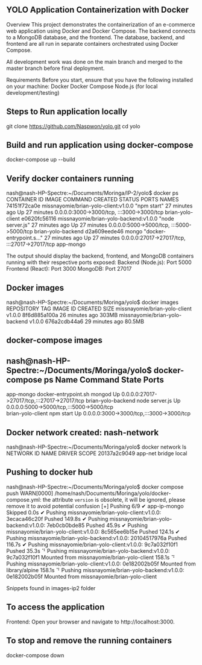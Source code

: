 ## YOLO Application Containerization with Docker
Overview
This project demonstrates the containerization of an e-commerce web application using Docker and Docker Compose. The backend connects to a MongoDB database, and the frontend. The database, backend, and frontend are all run in separate containers orchestrated using Docker Compose.

All development work was done on the main branch and merged to the master branch before final deployment.

Requirements
Before you start, ensure that you have the following installed on your machine:
Docker
Docker Compose
Node.js (for local development/testing)

## Steps to Run application locally
git clone https://github.com/Naspwon/yolo.git
cd yolo

## Build and run application using docker-compose
docker-compose up --build

## Verify docker containers running
nash@nash-HP-Spectre:~/Documents/Moringa/IP-2/yolo$ docker ps
CONTAINER ID   IMAGE                                   COMMAND                  CREATED          STATUS          PORTS                                                                                      NAMES
74151f72ca0e   missnayomie/brian-yolo-client:v1.0.0    "npm start"              27 minutes ago   Up 27 minutes   0.0.0.0:3000->3000/tcp, :::3000->3000/tcp                                                  brian-yolo-client
e0620fc56116   missnayomie/brian-yolo-backend:v1.0.0   "node server.js"         27 minutes ago   Up 27 minutes   0.0.0.0:5000->5000/tcp, :::5000->5000/tcp                                                  brian-yolo-backend
d2a609eede46   mongo                                   "docker-entrypoint.s…"   27 minutes ago   Up 27 minutes   0.0.0.0:27017->27017/tcp, :::27017->27017/tcp                                              app-mongo


The output should display the backend, frontend, and MongoDB containers running with their respective ports exposed:
Backend (Node.js): Port 5000
Frontend (React): Port 3000
MongoDB: Port 27017


## Docker images
nash@nash-HP-Spectre:~/Documents/Moringa/yolo$ docker images
REPOSITORY                       TAG       IMAGE ID       CREATED          SIZE
missnayomie/brian-yolo-client    v1.0.0    8f6d885a100a   26 minutes ago   303MB
missnayomie/brian-yolo-backend   v1.0.0    676a2cdb44a6   29 minutes ago   80.5MB


## docker-compose images
nash@nash-HP-Spectre:~/Documents/Moringa/yolo$ docker-compose ps
       Name                    Command             State                      Ports                    
-------------------------------------------------------------------------------------------------------
app-mongo            docker-entrypoint.sh mongod   Up      0.0.0.0:27017->27017/tcp,:::27017->27017/tcp
brian-yolo-backend   node server.js                Up      0.0.0.0:5000->5000/tcp,:::5000->5000/tcp    
brian-yolo-client    npm start                     Up      0.0.0.0:3000->3000/tcp,:::3000->3000/tcp 


## Docker network created: nash-network
nash@nash-HP-Spectre:~/Documents/Moringa/yolo$ docker network ls
NETWORK ID     NAME              DRIVER    SCOPE
20137a2c9049   app-net           bridge    local


## Pushing to docker hub
nash@nash-HP-Spectre:~/Documents/Moringa/yolo$ docker compose push
WARN[0000] /home/nash/Documents/Moringa/yolo/docker-compose.yml: the attribute `version` is obsolete, it will be ignored, please remove it to avoid potential confusion 
[+] Pushing 6/9
 ✔ app-ip-mongo Skipped                                                                                                                                                                                       0.0s 
 ✔ Pushing missnayomie/brian-yolo-client:v1.0.0: 3ecaca46c20f Pushed                                                                                                                                        149.8s 
 ✔ Pushing missnayomie/brian-yolo-backend:v1.0.0: 7eb0cb0bde85 Pushed                                                                                                                                        45.9s 
 ✔ Pushing missnayomie/brian-yolo-client:v1.0.0: 8c565ee6b15e Pushed                                                                                                                                        124.1s 
 ✔ Pushing missnayomie/brian-yolo-backend:v1.0.0: 20104517976a Pushed                                                                                                                                       116.7s 
 ✔ Pushing missnayomie/brian-yolo-client:v1.0.0: 9c7a032f10f1 Pushed                                                                                                                                         35.3s 
 ⠙ Pushing missnayomie/brian-yolo-backend:v1.0.0: 9c7a032f10f1 Mounted from missnayomie/brian-yolo-client                                                                                                   158.1s 
 ⠙ Pushing missnayomie/brian-yolo-client:v1.0.0: 0e182002b05f Mounted from library/alpine                                                                                                                   158.1s 
 ⠙ Pushing missnayomie/brian-yolo-backend:v1.0.0: 0e182002b05f Mounted from missnayomie/brian-yolo-client  


Snippets found in images-ip2 folder


## To access the application
Frontend: Open your browser and navigate to http://localhost:3000.

## To stop and remove the running containers
docker-compose down
